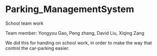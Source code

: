 # Parking_ManagementSystem

School team work

Team member: Yongyou Gao, Peng zhang, David Liu, Xiqing Zang

We did this for handing on school work, in order to make the way that control the car-parking easier.
